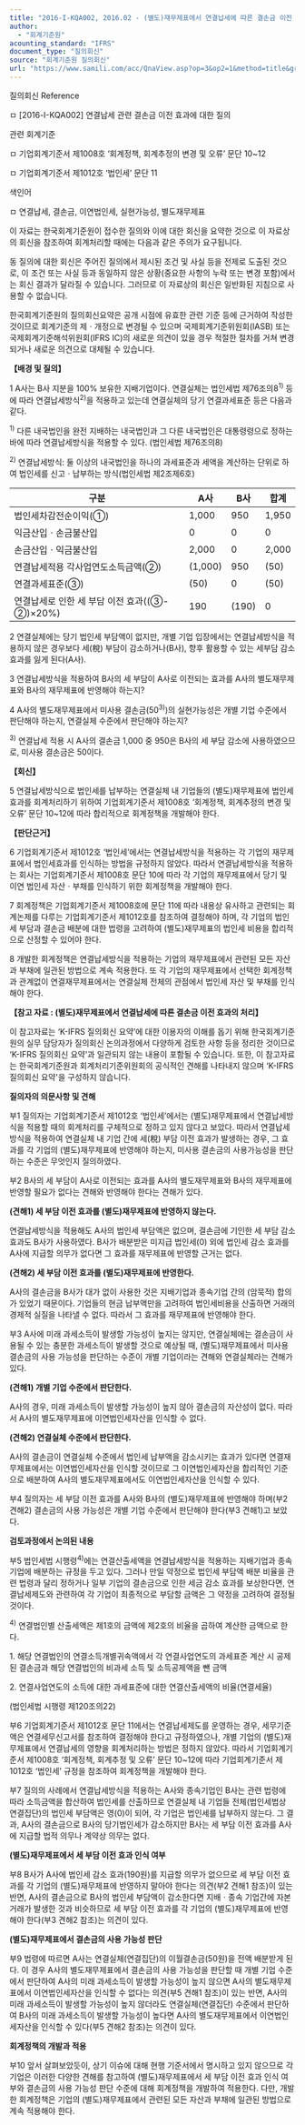```yaml
---
title: "2016-I-KQA002, 2016.02 - (별도)재무제표에서 연결납세에 따른 결손금 이전 효과의 처리"
author:
  - "회계기준원"
acounting_standard: "IFRS"
document_type: "질의회신"
source: "회계기준원 질의회신"
url: "https://www.samili.com/acc/QnaView.asp?op=3&op2=1&method=title&group=2122-15;1&orgcode=0&searchword=&page=10&code=2016%2DI%2DKQA002%3A20160219"
---
```

질의회신 Reference

ㅁ \[2016-I-KQA002\] 연결납세 관련 결손금 이전 효과에 대한 질의

관련 회계기준

ㅁ 기업회계기준서 제1008호 ‘회계정책, 회계추정의 변경 및 오류’ 문단 10~12

ㅁ 기업회계기준서 제1012호 ‘법인세’ 문단 11

색인어

ㅁ 연결납세, 결손금, 이연법인세, 실현가능성, 별도재무제표

  

이 자료는 한국회계기준원이 접수한 질의와 이에 대한 회신을 요약한 것으로 이 자료상의 회신을 참조하여 회계처리할 때에는 다음과 같은 주의가 요구됩니다.

동 질의에 대한 회신은 주어진 질의에서 제시된 조건 및 사실 등을 전제로 도출된 것으로, 이 조건 또는 사실 등과 동일하지 않은 상황(중요한 사항의 누락 또는 변경 포함)에서는 회신 결과가 달라질 수 있습니다. 그러므로 이 자료상의 회신은 일반화된 지침으로 사용할 수 없습니다.

한국회계기준원의 질의회신요약은 공개 시점에 유효한 관련 기준 등에 근거하여 작성한 것이므로 회계기준의 제ㆍ개정으로 변경될 수 있으며 국제회계기준위원회(IASB) 또는 국제회계기준해석위원회(IFRS IC)의 새로운 의견이 있을 경우 적절한 절차를 거쳐 변경되거나 새로운 의견으로 대체될 수 있습니다.

  
  

**【배경 및 질의】**

1 A사는 B사 지분을 100% 보유한 지배기업이다. 연결실체는 법인세법 제76조의8<sup>1)</sup> 등에 따라 연결납세방식<sup>2)</sup>을 적용하고 있는데 연결실체의 당기 연결과세표준 등은 다음과 같다.

<sup>1)</sup> 다른 내국법인을 완전 지배하는 내국법인과 그 다른 내국법인은 대통령령으로 정하는 바에 따라 연결납세방식을 적용할 수 있다. (법인세법 제76조의8)

<sup>2)</sup> 연결납세방식: 둘 이상의 내국법인을 하나의 과세표준과 세액을 계산하는 단위로 하여 법인세를 신고ㆍ납부하는 방식(법인세법 제2조제6호)

| 구분 | A사 | B사 | 합계 |
| --- | --- | --- | --- |
| 법인세차감전순이익(①) | 1,000 | 950 | 1,950 |
| 익금산입ㆍ손금불산입 | 0 | 0 | 0 |
| 손금산입ㆍ익금불산입 | 2,000 | 0 | 2,000 |
| 연결납세적용 각사업연도소득금액(②) | (1,000) | 950 | (50) |
| 연결과세표준(③) | (50) | 0 | (50) |
| 연결납세로 인한 세 부담 이전 효과((③-②)×20%) | 190 | (190) | 0 |

  

2 연결실체에는 당기 법인세 부담액이 없지만, 개별 기업 입장에서는 연결납세방식을 적용하지 않은 경우보다 세(稅) 부담이 감소하거나(B사), 향후 활용할 수 있는 세부담 감소 효과를 잃게 된다(A사).

  

3 연결납세방식을 적용하여 B사의 세 부담이 A사로 이전되는 효과를 A사의 별도재무제표와 B사의 재무제표에 반영해야 하는지?

  

4 A사의 별도재무제표에서 미사용 결손금(50<sup>3)</sup>)의 실현가능성은 개별 기업 수준에서 판단해야 하는지, 연결실체 수준에서 판단해야 하는지?

<sup>3)</sup> 연결납세 적용 시 A사의 결손금 1,000 중 950은 B사의 세 부담 감소에 사용하였으므로, 미사용 결손금은 50이다.

  
  

**【회신】**

5 연결납세방식으로 법인세를 납부하는 연결실체 내 기업들의 (별도)재무제표에 법인세효과를 회계처리하기 위하여 기업회계기준서 제1008호 ‘회계정책, 회계추정의 변경 및 오류’ 문단 10~12에 따라 합리적으로 회계정책을 개발해야 한다.

  
  

**【판단근거】**

6 기업회계기준서 제1012호 ‘법인세’에서는 연결납세방식을 적용하는 각 기업의 재무제표에서 법인세효과를 인식하는 방법을 규정하지 않았다. 따라서 연결납세방식을 적용하는 회사는 기업회계기준서 제1008호 문단 10에 따라 각 기업의 재무제표에서 당기 및 이연 법인세 자산ㆍ부채를 인식하기 위한 회계정책을 개발해야 한다.

  

7 회계정책은 기업회계기준서 제1008호에 문단 11에 따라 내용상 유사하고 관련되는 회계논제를 다루는 기업회계기준서 제1012호를 참조하여 결정해야 하며, 각 기업의 법인세 부담과 결손금 배분에 대한 법령을 고려하여 (별도)재무제표의 법인세 비용을 합리적으로 산정할 수 있어야 한다.

  

8 개발한 회계정책은 연결납세방식을 적용하는 기업의 재무제표에서 관련된 모든 자산과 부채에 일관된 방법으로 계속 적용한다. 또 각 기업의 재무제표에서 선택한 회계정책과 관계없이 연결재무제표에서는 연결실체 전체의 관점에서 법인세 자산 및 부채를 인식해야 한다.

  

**【참고 자료 : (별도)재무제표에서 연결납세에 따른 결손금 이전 효과의 처리】**

이 참고자료는 ‘K-IFRS 질의회신 요약’에 대한 이용자의 이해를 돕기 위해 한국회계기준원의 실무 담당자가 질의회신 논의과정에서 다양하게 검토한 사항 등을 정리한 것이므로 ‘K-IFRS 질의회신 요약'과 일관되지 않는 내용이 포함될 수 있습니다. 또한, 이 참고자료는 한국회계기준원과 회계처리기준위원회의 공식적인 견해를 나타내지 않으며 ‘K-IFRS 질의회신 요약'을 구성하지 않습니다.

  

**질의자의 의문사항 및 견해**

  

부1 질의자는 기업회계기준서 제1012호 ‘법인세’에서는 (별도)재무제표에서 연결납세방식을 적용할 때의 회계처리를 구체적으로 정하고 있지 않다고 보았다. 따라서 연결납세방식을 적용하여 연결실체 내 기업 간에 세(稅) 부담 이전 효과가 발생하는 경우, 그 효과를 각 기업의 (별도)재무제표에 반영해야 하는지, 미사용 결손금의 사용가능성을 판단하는 수준은 무엇인지 질의하였다.

  

부2 B사의 세 부담이 A사로 이전되는 효과를 A사의 별도재무제표와 B사의 재무제표에 반영할 필요가 없다는 견해와 반영해야 한다는 견해가 있다.

  

**(견해1) 세 부담 이전 효과를 (별도)재무제표에 반영하지 않는다.**

연결납세방식을 적용해도 A사의 법인세 부담액은 없으며, 결손금에 기인한 세 부담 감소 효과도 B사가 사용하였다. B사가 배분받은 미지급 법인세(0) 외에 법인세 감소 효과를 A사에 지급할 의무가 없다면 그 효과를 재무제표에 반영할 근거는 없다.

  

**(견해2) 세 부담 이전 효과를 (별도)재무제표에 반영한다.**

A사의 결손금을 B사가 대가 없이 사용한 것은 지배기업과 종속기업 간의 (암묵적) 합의가 있었기 때문이다. 기업들의 현금 납부액만을 고려하여 법인세비용을 산출하면 거래의 경제적 실질을 나타낼 수 없다. 따라서 그 효과를 재무제표에 반영해야 한다.

  

부3 A사에 미래 과세소득이 발생할 가능성이 높지는 않지만, 연결실체에는 결손금이 사용될 수 있는 충분한 과세소득이 발생할 것으로 예상될 때, (별도)재무제표에서 미사용 결손금의 사용 가능성을 판단하는 수준이 개별 기업이라는 견해와 연결실체라는 견해가 있다.

  

**(견해1) 개별 기업 수준에서 판단한다.**

A사의 경우, 미래 과세소득이 발생할 가능성이 높지 않아 결손금의 자산성이 없다. 따라서 A사의 별도재무제표에 이연법인세자산을 인식할 수 없다.

  

**(견해2) 연결실체 수준에서 판단한다.**

A사의 결손금이 연결실체 수준에서 법인세 납부액을 감소시키는 효과가 있다면 연결재무제표에서는 이연법인세자산을 인식할 것이므로 그 이연법인세자산을 합리적인 기준으로 배분하여 A사의 별도재무제표에서도 이연법인세자산을 인식할 수 있다.

  

부4 질의자는 세 부담 이전 효과를 A사와 B사의 (별도)재무제표에 반영해야 하며(부2 견해2) 결손금의 사용 가능성은 개별 기업 수준에서 판단해야 한다(부3 견해1)고 보았다.

  

**검토과정에서 논의된 내용**

  

부5 법인세법 시행령<sup>4)</sup>에는 연결산출세액을 연결납세방식을 적용하는 지배기업과 종속 기업에 배분하는 규정을 두고 있다. 그러나 만일 약정으로 법인세 부담액 배분 비율을 관련 법령과 달리 정하거나 일부 기업의 결손금으로 인한 세금 감소 효과를 보상한다면, 연결납세제도와 관련하여 각 기업이 최종적으로 부담할 금액은 그 약정을 고려하여 결정될 것이다.

<sup>4)</sup> 연결법인별 산출세액은 제1호의 금액에 제2호의 비율을 곱하여 계산한 금액으로 한다.

1\. 해당 연결법인의 연결소득개별귀속액에서 각 연결사업연도의 과세표준 계산 시 공제된 결손금과 해당 연결법인의 비과세 소득 및 소득공제액을 뺀 금액

2\. 연결사업연도의 소득에 대한 과세표준에 대한 연결산출세액의 비율(연결세율)

(법인세법 시행령 제120조의22)

  

부6 기업회계기준서 제1012호 문단 11에서는 연결납세제도를 운영하는 경우, 세무기준액은 연결세무신고서를 참조하여 결정해야 한다고 규정하였으나, 개별 기업의 (별도)재무제표에서 연결납세의 영향을 회계처리하는 방법은 정하지 않았다. 따라서 기업회계기준서 제1008호 ‘회계정책, 회계추정 및 오류’ 문단 10~12에 따라 기업회계기준서 제1012호 ‘법인세’ 규정을 참조하여 회계정책을 개발해야 한다.

  

부7 질의의 사례에서 연결납세방식을 적용하는 A사와 종속기업인 B사는 관련 법령에 따라 소득금액을 합산하여 법인세를 산출하므로 연결실체 내 기업들 전체(법인세법상 연결집단)의 법인세 부담액은 영(0)이 되어, 각 기업은 법인세를 납부하지 않는다. 그 결과, A사의 결손금으로 B사의 당기법인세가 감소하지만 B사는 세 부담 이전 효과를 A사에 지급할 법적 의무나 계약상 의무는 없다.

  

**(별도)재무제표에서 세 부담 이전 효과 인식 여부**

  

부8 B사가 A사에 법인세 감소 효과(190원)를 지급할 의무가 없으므로 세 부담 이전 효과를 각 기업의 (별도)재무제표에 반영하지 말아야 한다는 의견(부2 견해1 참조)이 있는 반면, A사의 결손금으로 B사의 법인세 부담액이 감소한다면 지배ㆍ종속 기업간에 자본거래가 발생한 것과 비슷하므로 세 부담 이전 효과를 각 기업의 (별도)재무제표에 반영해야 한다(부3 견해2 참조)는 의견이 있다.

  

**(별도)재무제표에서 결손금의 사용 가능성 판단**

  

부9 법령에 따르면 A사는 연결실체(연결집단)의 이월결손금(50원)을 전액 배분받게 된다. 이 경우 A사의 별도재무제표에서 결손금의 사용 가능성을 판단할 때 개별 기업 수준에서 판단하여 A사의 미래 과세소득이 발생할 가능성이 높지 않으면 A사의 별도재무제표에서 이연법인세자산을 인식할 수 없다는 의견(부5 견해1 참조)이 있는 반면, A사의 미래 과세소득이 발생할 가능성이 높지 않더라도 연결실체(연결집단) 수준에서 판단하여 B사의 미래 과세소득이 발생할 가능성이 높다면 A사의 별도재무제표에서 이연법인세자산을 인식할 수 있다(부5 견해2 참조)는 의견이 있다.

  

**회계정책의 개발과 적용**

  

부10 앞서 살펴보았듯이, 상기 이슈에 대해 현행 기준서에서 명시하고 있지 않으므로 각 기업은 이러한 다양한 견해를 참고하여 (별도)재무제표에서 세 부담 이전 효과 인식 여부와 결손금의 사용 가능성 판단 수준에 대해 회계정책을 개발하여 적용한다. 다만, 개발한 회계정책은 기업의 (별도)재무제표에서 관련된 모든 자산과 부채에 일관된 방법으로 계속 적용해야 한다.
